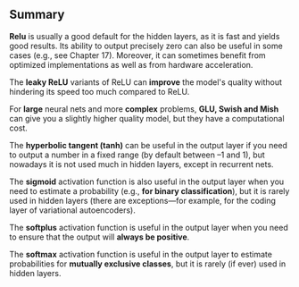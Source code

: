## Summary

**Relu** is usually a good default for the hidden layers, as it is fast and yields good results. Its ability to output precisely zero can also be useful in some cases (e.g., see Chapter 17). Moreover, it can sometimes benefit from optimized implementations as well as from hardware acceleration.   

The **leaky ReLU** variants of ReLU can **improve** the model's quality without hindering its speed too much compared to ReLU.  

For **large** neural nets and more **complex** problems, **GLU, Swish and Mish** can give you a slightly higher quality model, but they have a computational cost. 

The **hyperbolic tangent (tanh)** can be useful in the output layer if you need to output a number in a fixed range (by default between –1 and 1), but nowadays it is not used much in hidden layers, except in recurrent nets.  

The **sigmoid** activation function is also useful in the output layer when you need to estimate a probability (e.g., **for binary classification**), but it is rarely used in hidden layers (there are exceptions—for example, for the coding layer of variational autoencoders).

The **softplus** activation function is useful in the output layer when you need to ensure that the output will **always be positive**.  

The **softmax** activation function is useful in the output layer to estimate probabilities for **mutually exclusive classes**, but it is rarely (if ever) used in hidden layers.

